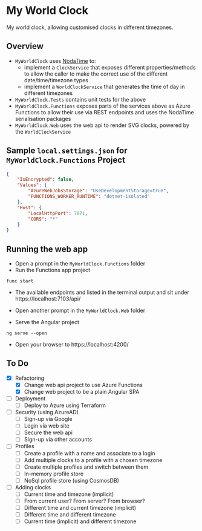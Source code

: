 # My World Clock

My world clock, allowing customised clocks in different timezones.

## Overview

- `MyWorldClock` uses [NodaTime](https://nodatime.org/) to:
  - implement a `ClockService` that exposes different properties/methods to allow the caller to make the correct use of the different date/time/timezone types
  - implement a `WorldClockService` that generates the time of day in different timezones
- `MyWorldClock.Tests` contains unit tests for the above
- `MyWorldClock.Functions` exposes parts of the services above as Azure Functions to allow their use via REST endpoints and uses the NodaTime serialisation packages
- `MyWorldClock.Web` uses the web api to render SVG clocks, powered by the `WorldClockService`

## Sample `local.settings.json` for `MyWorldClock.Functions` Project

```json
{
    "IsEncrypted": false,
    "Values": {
        "AzureWebJobsStorage": "UseDevelopmentStorage=true",
        "FUNCTIONS_WORKER_RUNTIME": "dotnet-isolated"
    },
    "Host": {
        "LocalHttpPort": 7071,
        "CORS": "*"
    }
}
```

## Running the web app
- Open a prompt in the `MyWorldClock.Functions` folder
- Run the Functions app project
```
func start
```
- The available endpoints and listed in the terminal output and sit under https://localhost:7103/api/


- Open another prompt in the `MyWorldClock.Web` folder
- Serve the Angular project
```
ng serve --open
```
- Open your browser to https://localhost:4200/

## To Do
- [x] Refactoring
  - [x] Change web api project to use Azure Functions
  - [x] Change web project to be a plain Angular SPA
- [ ] Deployment
  - [ ] Deploy to Azure using Terraform
- [ ] Security (using AzureAD)
  - [ ] Sign-up via Google
  - [ ] Login via web site
  - [ ] Secure the web api
  - [ ] Sign-up via other accounts
- [ ] Profiles
  - [ ] Create a profile with a name and associate to a login
  - [ ] Add multiple clocks to a profile with a chosen timezone
  - [ ] Create multiple profiles and switch between them
  - [ ] In-memory profile store
  - [ ] NoSql profile store (using CosmosDB)
- [ ] Adding clocks
  - [ ] Current time and timezone (implicit)
  - [ ] From current user? From server? From browser?
  - [ ] Different time and current timezone (implicit)
  - [ ] Different time and different timezone
  - [ ] Current time (implicit) and different timezone
